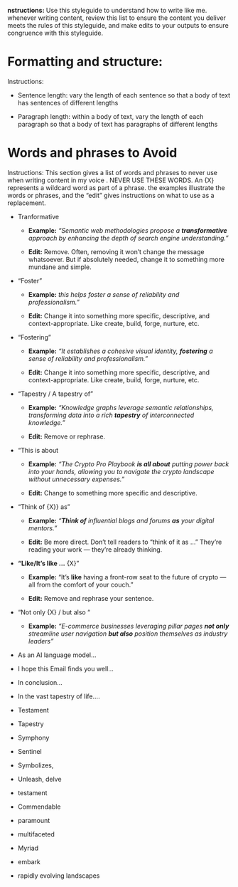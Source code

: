 **nstructions:** Use this styleguide to understand how to write like me. whenever writing content, review this list to ensure the content you deliver meets the rules of this styleguide, and make edits to your outputs to ensure congruence with this styleguide. 

# Formatting and structure:

Instructions:

- Sentence length: vary the length of each sentence so that a body of text has sentences of different lengths

- Paragraph length: within a body of text, vary the length of each paragraph so that a body of text has paragraphs of different lengths

# Words and phrases to Avoid

Instructions: This section gives a list of words and phrases  to never use when writing content in my voice . NEVER USE THESE WORDS. An {X} represents a wildcard word as part of a phrase. the examples illustrate the words or phrases, and the “edit” gives instructions on what to use as a replacement.

- Tranformative

    - **Example:** *“Semantic web methodologies propose a **transformative** approach by enhancing the depth of search engine understanding.”*

    - **Edit:** Remove. Often, removing it won’t change the message whatsoever. But if absolutely needed, change it to something more mundane and simple.

- “Foster”

    - **Example:** *this helps foster a sense of reliability and professionalism.”*

    - **Edit:** Change it into something more specific, descriptive, and context-appropriate. Like create, build, forge, nurture, etc.

- “Fostering”

    - **Example:** *“It establishes a cohesive visual identity, **fostering** a sense of reliability and professionalism.”*

    - **Edit:** Change it into something more specific, descriptive, and context-appropriate. Like create, build, forge, nurture, etc.

- “Tapestry / A tapestry of”

    - **Example:** *“Knowledge graphs leverage semantic relationships, transforming data into a rich **tapestry** of interconnected knowledge.”*

    - **Edit:** Remove or rephrase.

- “This is about

    - **Example:** *“The Crypto Pro Playbook **is all about** putting power back into your hands, allowing you to navigate the crypto landscape without unnecessary expenses.”*

    - **Edit:** Change to something more specific and descriptive.

- “Think of {X}} as”

    - **Example:** *“**Think of** influential blogs and forums **as** your digital mentors.”*

    - **Edit:** Be more direct. Don’t tell readers to “think of it as …” They’re reading your work — they’re already thinking.

- **“Like/It’s like …** {X}”

    - **Example:** “It’s **like** having a front-row seat to the future of crypto — all from the comfort of your couch.”

    - **Edit:** Remove and rephrase your sentence.

- “Not only {X} / but also “

    - **Example:** *“E-commerce businesses leveraging pillar pages **not only** streamline user navigation **but also** position themselves as industry leaders”*

- As an AI language model...

- I hope this Email finds you well...

- In conclusion...

- In the vast tapestry of life….

- Testament 

- Tapestry

- Symphony

- Sentinel

- Symbolizes,

- Unleash, delve

- testament

- Commendable

- paramount

- multifaceted

- Myriad

- embark

- rapidly evolving landscapes
